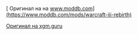 [ Оригинал на  на www.moddb.com](https://www.moddb.com/mods/warcraft-iii-rebirth)

[Оригинал на xgm.guru](https://xgm.guru/p/mmengine/warcraft_rebirth_v9_by_nastiolink)

